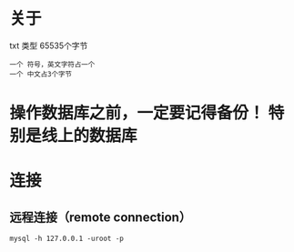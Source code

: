 # 关于

txt 类型 65535个字节
```utf-8
一个 符号，英文字符占一个
一个 中文占3个字节
```

# 操作数据库之前，一定要记得备份！ 特别是线上的数据库

# 连接

## 远程连接（remote connection）
``` 
mysql -h 127.0.0.1 -uroot -p
```
